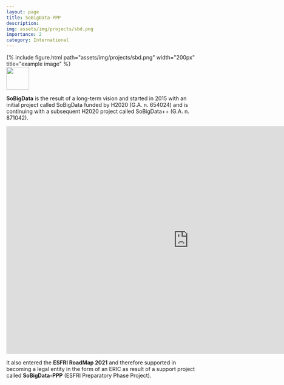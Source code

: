 ```yaml
---
layout: page
title: SoBigData-PPP
description: 
img: assets/img/projects/sbd.png
importance: 2
category: International
---
```


<div class="row">
    <div class="col-sm mt-3 mt-md-0">
      {% include figure.html path="assets/img/projects/sbd.png" width="200px" title="example image" %}
    </div>
    <div class="col-sm mt-3 mt-md-0">
        <a href="https://roadmap2021.esfri.eu/"><img src="https://roadmap2021.esfri.eu/content/images/logo-esfri.png" width="60px"/></a>
    </div>
</div>

**SoBigData** is the result of a long-term vision and started in 2015  with an initial project called SoBigData funded by H2020 (G.A. n. 654024) and is continuing  with a subsequent H2020 project called SoBigData++ (G.A. n. 871042). 

<iframe width="960" height="600" src="https://www.youtube.com/embed/lw1jfPYCCDs" title="YouTube video player" frameborder="0" allow="accelerometer; autoplay; clipboard-write; encrypted-media; gyroscope; picture-in-picture" allowfullscreen></iframe>

It also entered the **ESFRI RoadMap 2021** and therefore supported in becoming a legal entity in the form of an ERIC as  result of a support project called **SoBigData-PPP** (ESFRI Preparatory Phase Project).